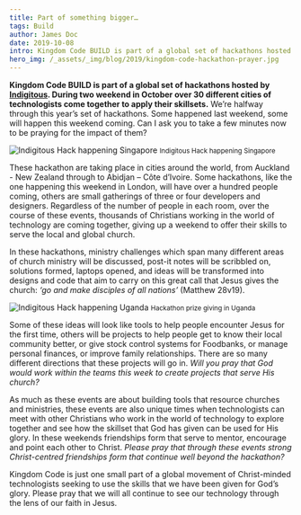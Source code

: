 ```yaml
---
title: Part of something bigger…
tags: Build
author: James Doc
date: 2019-10-08
intro: Kingdom Code BUILD is part of a global set of hackathons hosted by Indigitous. During two weekend in October over 30 different cities of technologists come together to apply their skillsets. Here's how we can be praying for them…
hero_img: /_assets/_img/blog/2019/kingdom-code-hackathon-prayer.jpg
---
```


**Kingdom Code BUILD is part of a global set of hackathons hosted by [Indigitous](https://indigitous.org/). During two weekend in October over 30 different cities of technologists come together to apply their skillsets.** We’re halfway through this year’s set of hackathons. Some happened last weekend, some will happen this weekend coming. Can I ask you to take a few minutes now to be praying for the impact of them?

<div class="img img--pull-right">
<img class="" src="/_assets/_img/blog/2019/hack-singapore.jpg" alt="Indigitous Hack happening Singapore" />
<small>Indigitous Hack happening Singapore</small>
</div>

These hackathon are taking place in cities around the world, from Auckland - New Zealand through to Abidjan – Côte d’Ivoire. Some hackathons, like the one happening this weekend in London, will have over a hundred people coming, others are small gatherings of three or four developers and designers. Regardless of the number of people in each room, over the course of these events, thousands of Christians working in the world of technology are coming together, giving up a weekend to offer their skills to serve the local and global church.

In these hackathons, ministry challenges which span many different areas of church ministry will be discussed, post-it notes will be scribbled on, solutions formed, laptops opened, and ideas will be transformed into designs and code that aim to carry on this great call that Jesus gives the church: _‘go and make disciples of all nations’_ (Matthew 28v19).

<div class="img img--pull-left">
<img class="" src="/_assets/_img/blog/2019/hack-uganda.jpg" alt="Indigitous Hack happening Uganda" />
<small>Hackathon prize giving in Uganda</small>
</div>

Some of these ideas will look like tools to help people encounter Jesus for the first time, others will be projects to help people get to know their local community better, or give stock control systems for Foodbanks, or manage personal finances, or improve family relationships. There are so many different directions that these projects will go in. _Will you pray that God would work within the teams this week to create projects that serve His church?_

As much as these events are about building tools that resource churches and ministries, these events are also unique times when technologists can meet with other Christians who work in the world of technology to explore together and see how the skillset that God has given can be used for His glory. In these weekends friendships form that serve to mentor, encourage and point each other to Christ. _Please pray that through these events strong Christ-centred friendships form that continue well beyond the hackathon?_

Kingdom Code is just one small part of a global movement of Christ-minded technologists seeking to use the skills that we have been given for God’s glory. Please pray that we will all continue to see our technology through the lens of our faith in Jesus.
